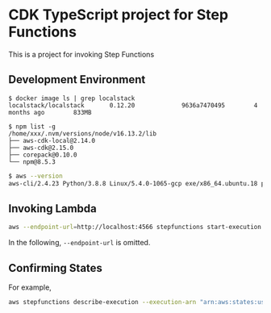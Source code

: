 # CDK TypeScript project for Step Functions

This is a project for invoking Step Functions

## Development Environment

```
$ docker image ls | grep localstack
localstack/localstack       0.12.20             9636a7470495        4 months ago        833MB
```

```
$ npm list -g
/home/xxx/.nvm/versions/node/v16.13.2/lib
├── aws-cdk-local@2.14.0
├── aws-cdk@2.15.0
├── corepack@0.10.0
└── npm@8.5.3
```

```sh
$ aws --version
aws-cli/2.4.23 Python/3.8.8 Linux/5.4.0-1065-gcp exe/x86_64.ubuntu.18 prompt/off
```

## Invoking Lambda

```sh
aws --endpoint-url=http://localhost:4566 stepfunctions start-execution --state-machine-arn "arn:aws:states:us-east-1:000000000000:stateMachine:FibonacciStateMachine"
```

In the following, `--endpoint-url` is omitted.

## Confirming States

For example,

```sh
aws stepfunctions describe-execution --execution-arn "arn:aws:states:us-east-1:000000000000:execution:FibonacciStateMachine:07070145-dd61-45cf-86e1-57086e75a74a"
```
